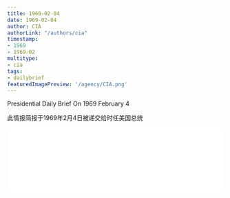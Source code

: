 ```yaml
---
title: 1969-02-04
date: 1969-02-04
author: CIA 
authorLink: "/authors/cia"
timestamp: 
- 1969
- 1969-02
multitype: 
- cia
tags: 
- dailybrief
featuredImagePreview: '/agency/CIA.png'
---
```



Presidential Daily Brief On 1969 February 4

此情报简报于1969年2月4日被递交给时任美国总统

<!--more-->





<div id="over" style="width:100%; overflow:hidden"> <iframe id="sFrame" name="sFrame" frameborder="no" border="0"  allowfullscreen marginwidth="0" scrolling="no" src = " /CIA/1969-02-04.html "  style = " position:absulute; width: 806px; top: 300;" > </iframe> </div>